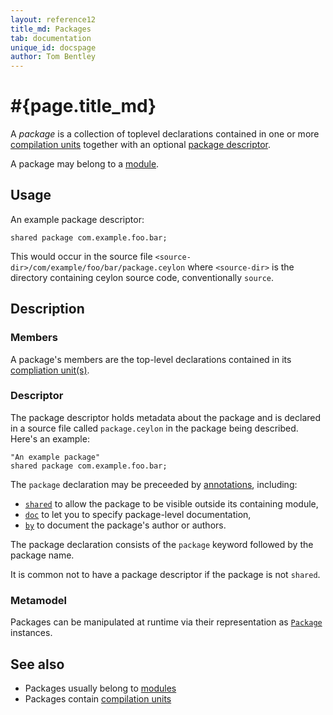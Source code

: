```yaml
---
layout: reference12
title_md: Packages
tab: documentation
unique_id: docspage
author: Tom Bentley
---
```


# #{page.title_md}

A *package* is a collection of toplevel declarations contained 
in one or more [compilation units](../compilation-unit) together 
with an optional [package descriptor](#descriptor).

A package may belong to a [module](../module).

## Usage 

An example package descriptor:

<!-- check:none -->
<!-- try: -->
    shared package com.example.foo.bar;

This would occur in the source file 
`<source-dir>/com/example/foo/bar/package.ceylon` where 
`<source-dir>` is the directory containing ceylon source code, 
conventionally `source`.

## Description

### Members

A package's members are the top-level declarations contained 
in its [compliation unit(s)](../compilation-unit).

### Descriptor

The 
package descriptor
holds metadata about the package and is declared in a source 
file called `package.ceylon` in the package being described. 
Here's an example:

<!-- check:none -->
<!-- try: -->
    "An example package"
    shared package com.example.foo.bar;
    
The `package` declaration may be preceeded by [annotations](../annotation), 
including:

* [`shared`](#{site.urls.apidoc_1_2}/index.html#shared) to allow the 
  package to be visible outside its containing module,
* [`doc`](#{site.urls.apidoc_1_2}/index.html#doc) 
  to let you to specify package-level documentation,
* [`by`](#{site.urls.apidoc_1_2}/index.html#by) 
  to document the package's author or authors. 

The package declaration consists of the `package` keyword 
followed by the package name.

It is common not to have a package descriptor if the package 
is not `shared`.

### Metamodel

Packages can be manipulated at runtime via their representation as
[`Package`](#{site.urls.apidoc_1_2}/meta/declaration/Package.type.html) instances. 


## See also

* Packages usually belong to [modules](../module)
* Packages contain [compilation units](../compilation-unit)
